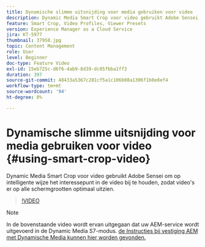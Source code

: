 ```yaml
---
title: Dynamische slimme uitsnijding voor media gebruiken voor video
description: Dynamic Media Smart Crop voor video gebruikt Adobe Sensei om op intelligente wijze het interessepunt in de video bij te houden, zodat video's er op alle schermgrootten optimaal uitzien.
feature: Smart Crop, Video Profiles, Viewer Presets
version: Experience Manager as a Cloud Service
jira: KT-5977
thumbnail: 37958.jpg
topic: Content Management
role: User
level: Beginner
doc-type: Feature Video
exl-id: 15eb725c-d6f6-4ab9-8d39-dc05fbba1ff3
duration: 397
source-git-commit: 48433a5367c281cf5a1c106b08a1306f1b0e8ef4
workflow-type: tm+mt
source-wordcount: '94'
ht-degree: 0%

---
```


# Dynamische slimme uitsnijding voor media gebruiken voor video {#using-smart-crop-video}

Dynamic Media Smart Crop voor video gebruikt Adobe Sensei om op intelligente wijze het interessepunt in de video bij te houden, zodat video&#39;s er op alle schermgrootten optimaal uitzien.

>[!VIDEO](https://video.tv.adobe.com/v/37958?quality=12&learn=on)

>[!NOTE]
>
>In de bovenstaande video wordt ervan uitgegaan dat uw AEM-service wordt uitgevoerd in de Dynamic Media S7-modus. [ de Instructies bij vestiging AEM met Dynamische Media kunnen hier worden gevonden.](https://experienceleague.adobe.com/docs/experience-manager-cloud-service/assets/dynamicmedia/config-dm.html)
